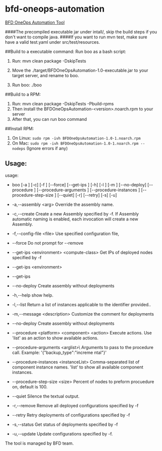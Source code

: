 # bfd-oneops-automation
[BFD OneOps Automation Tool](https://confluence.walmart.com/pages/viewpage.action?pageId=163659806)

####The precompiled executable jar under intall/, skip the build steps if you don't want to compile java.
####If you want to run mvn test, make sure have a valid test.yaml under src/test/resources.

##Build to a executable command:
Run boo as a bash script:

1. Run: mvn clean package -DskipTests

2. Move the ./target/BFDOneOpsAutomation-1.0-executable.jar to your target server, and rename to boo.

3. Run boo: ./boo

##Build to a RPM:

1. Run: mvn clean package -DskipTests -Pbuild-rpms
2. Then install the BFDOneOpsAutomation-\<version\>.noarch.rpm to your server
3. After that, you can run boo command

##Install RPM:

1. On Linux: ```sudo rpm -ivh BFDOneOpsAutomation-1.0-1.noarch.rpm```
2. On Mac: ```sudo rpm -ivh BFDOneOpsAutomation-1.0-1.noarch.rpm --nodeps``` (Ignore errors if any)


## Usage:

usage: 

* boo [-a <arg>] [-c] [-f <FILE>] [--force] [--get-ips <environment>
       <compute-class>] [-h] [-l <arg>] [-m <description>] [--no-deploy]
       [--procedure <platform> <component> <action>]
       [--procedure-arguments <arglist>] [--procedure-instances
       <instanceList>] [--procedure-step-size <size>] [--quiet] [-r]
       [--retry] [-s] [-u]
* -a,--assembly \<arg\>                          Override the assembly name.
* -c,--create                                  Create a new Assembly specified by
                                              -f. If Assembly automatic
                                              naming is enabled, each invocation
                                              will create a new Assembly.
                                       
* -f,--config-file \<file\>                      Use specified configuration file,
                                       
* --force                                      Do not prompt for --remove
 
* --get-ips \<environment\> \<compute-class\>      Get IPs of deployed nodes specified by -f
* --get-ips \<environment\>        
* --get-ips
 
* --no-deploy                                  Create assembly without
                                              deployments
                                      
* -h,--help                                    show help.
 
* -l,--list                                    Return a list of instances applicable 
                                              to the identifier provided..
* -m,--message \<description\>                   Customize the comment
                                              for deployments
* --no-deploy                                  Create assembly without
                                              deployments
* --procedure \<platform\> \<component\> \<action\>   Execute actions. Use
                                              'list' as an action to
                                              show available actions.
* --procedure-arguments \<arglist>\               Arguments to pass to the
                                              procedure call. Example:
                                              '{"backup_type":"increme
                                              ntal"}'
* --procedure-instances \<instanceList\>          Comma-separated list of
                                              component instance
                                              names. 'list' to show
                                              all available component
                                              instances.
* --procedure-step-size \<size\>                  Percent of nodes to
                                              preform procuedure on,
                                              default is 100.                                       
* --quiet                                      Silence the textual output.
    
* -r,--remove                                  Remove all deployed configurations
                                              specified by -f
                                       
* --retry                                      Retry deployments of configurations
                                              specified by -f
                                       
* -s,--status                                  Get status of deployments specified
                                              by -f
                                       
* -u,--update                                  Update configurations specified by
                                              -f.
                                       
The tool is managed by BFD team.
